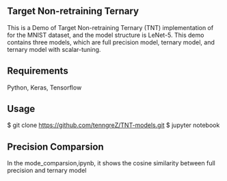 ## Target Non-retraining Ternary
This is a Demo of Target Non-retraining Ternary (TNT) implementation of for the MNIST dataset, and the model structure is LeNet-5. This demo contains three models, which are full precision model, ternary model, and ternary model with scalar-tuning.

## Requirements
Python, Keras, Tensorflow

## Usage
$ git clone https://github.com/tenngreZ/TNT-models.git
$ jupyter notebook

## Precision Comparsion

In the mode_comparsion,ipynb, it shows the cosine similarity between full precision and ternary model